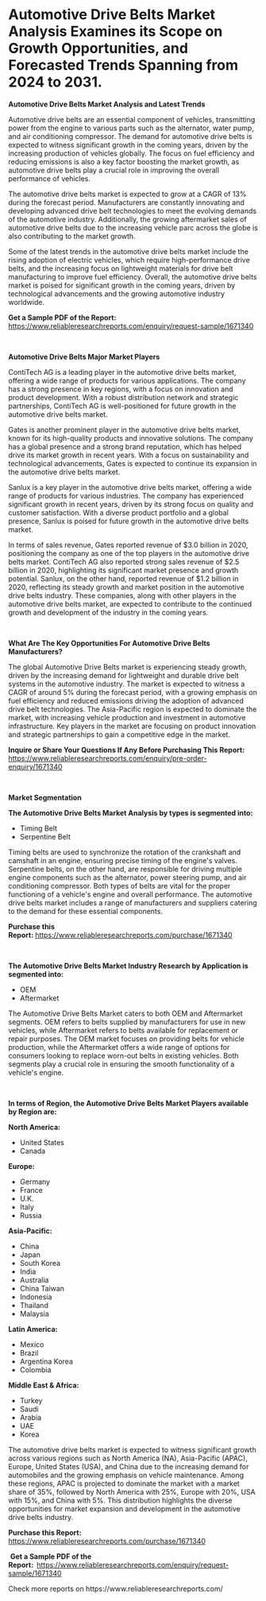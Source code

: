<p><h1>Automotive Drive Belts Market Analysis Examines its Scope on Growth Opportunities, and Forecasted Trends Spanning from 2024 to 2031.</h1></p><p><strong>Automotive Drive Belts Market Analysis and Latest Trends</strong></p>
<p><p>Automotive drive belts are an essential component of vehicles, transmitting power from the engine to various parts such as the alternator, water pump, and air conditioning compressor. The demand for automotive drive belts is expected to witness significant growth in the coming years, driven by the increasing production of vehicles globally. The focus on fuel efficiency and reducing emissions is also a key factor boosting the market growth, as automotive drive belts play a crucial role in improving the overall performance of vehicles.</p><p>The automotive drive belts market is expected to grow at a CAGR of 13% during the forecast period. Manufacturers are constantly innovating and developing advanced drive belt technologies to meet the evolving demands of the automotive industry. Additionally, the growing aftermarket sales of automotive drive belts due to the increasing vehicle parc across the globe is also contributing to the market growth.</p><p>Some of the latest trends in the automotive drive belts market include the rising adoption of electric vehicles, which require high-performance drive belts, and the increasing focus on lightweight materials for drive belt manufacturing to improve fuel efficiency. Overall, the automotive drive belts market is poised for significant growth in the coming years, driven by technological advancements and the growing automotive industry worldwide.</p></p>
<p><strong>Get a Sample PDF of the Report:&nbsp;</strong> <a href="https://www.reliableresearchreports.com/enquiry/request-sample/1671340">https://www.reliableresearchreports.com/enquiry/request-sample/1671340</a></p>
<p>&nbsp;</p>
<p><strong>Automotive Drive Belts Major Market Players</strong></p>
<p><p>ContiTech AG is a leading player in the automotive drive belts market, offering a wide range of products for various applications. The company has a strong presence in key regions, with a focus on innovation and product development. With a robust distribution network and strategic partnerships, ContiTech AG is well-positioned for future growth in the automotive drive belts market.</p><p>Gates is another prominent player in the automotive drive belts market, known for its high-quality products and innovative solutions. The company has a global presence and a strong brand reputation, which has helped drive its market growth in recent years. With a focus on sustainability and technological advancements, Gates is expected to continue its expansion in the automotive drive belts market.</p><p>Sanlux is a key player in the automotive drive belts market, offering a wide range of products for various industries. The company has experienced significant growth in recent years, driven by its strong focus on quality and customer satisfaction. With a diverse product portfolio and a global presence, Sanlux is poised for future growth in the automotive drive belts market.</p><p>In terms of sales revenue, Gates reported revenue of $3.0 billion in 2020, positioning the company as one of the top players in the automotive drive belts market. ContiTech AG also reported strong sales revenue of $2.5 billion in 2020, highlighting its significant market presence and growth potential. Sanlux, on the other hand, reported revenue of $1.2 billion in 2020, reflecting its steady growth and market position in the automotive drive belts industry. These companies, along with other players in the automotive drive belts market, are expected to contribute to the continued growth and development of the industry in the coming years.</p></p>
<p>&nbsp;</p>
<p><strong>What Are The Key Opportunities For Automotive Drive Belts Manufacturers?</strong></p>
<p><p>The global Automotive Drive Belts market is experiencing steady growth, driven by the increasing demand for lightweight and durable drive belt systems in the automotive industry. The market is expected to witness a CAGR of around 5% during the forecast period, with a growing emphasis on fuel efficiency and reduced emissions driving the adoption of advanced drive belt technologies. The Asia-Pacific region is expected to dominate the market, with increasing vehicle production and investment in automotive infrastructure. Key players in the market are focusing on product innovation and strategic partnerships to gain a competitive edge in the market.</p></p>
<p><strong>Inquire or Share Your Questions If Any Before Purchasing This Report:</strong> <a href="https://www.reliableresearchreports.com/enquiry/pre-order-enquiry/1671340">https://www.reliableresearchreports.com/enquiry/pre-order-enquiry/1671340</a></p>
<p>&nbsp;</p>
<p><strong>Market Segmentation</strong></p>
<p><strong>The Automotive Drive Belts Market Analysis by types is segmented into:</strong></p>
<p><ul><li>Timing Belt</li><li>Serpentine Belt</li></ul></p>
<p><p>Timing belts are used to synchronize the rotation of the crankshaft and camshaft in an engine, ensuring precise timing of the engine's valves. Serpentine belts, on the other hand, are responsible for driving multiple engine components such as the alternator, power steering pump, and air conditioning compressor. Both types of belts are vital for the proper functioning of a vehicle's engine and overall performance. The automotive drive belts market includes a range of manufacturers and suppliers catering to the demand for these essential components.</p></p>
<p><strong>Purchase this Report:&nbsp;</strong><a href="https://www.reliableresearchreports.com/purchase/1671340">https://www.reliableresearchreports.com/purchase/1671340</a></p>
<p>&nbsp;</p>
<p><strong>The Automotive Drive Belts Market Industry Research by Application is segmented into:</strong></p>
<p><ul><li>OEM</li><li>Aftermarket</li></ul></p>
<p><p>The Automotive Drive Belts Market caters to both OEM and Aftermarket segments. OEM refers to belts supplied by manufacturers for use in new vehicles, while Aftermarket refers to belts available for replacement or repair purposes. The OEM market focuses on providing belts for vehicle production, while the Aftermarket offers a wide range of options for consumers looking to replace worn-out belts in existing vehicles. Both segments play a crucial role in ensuring the smooth functionality of a vehicle's engine.</p></p>
<p>&nbsp;</p>
<p><strong>In terms of Region, the Automotive Drive Belts Market Players available by Region are:</strong></p>
<p>
    <p> <strong> North America: </strong>
        <ul>
            <li>United States</li>
            <li>Canada</li>
        </ul>
        </p> 
    <p> <strong> Europe: </strong>
        <ul>
            <li>Germany</li>
            <li>France</li>
            <li>U.K.</li>
            <li>Italy</li>
            <li>Russia</li>
        </ul>
        </p> 
    <p> <strong> Asia-Pacific: </strong>
        <ul>
            <li>China</li>
            <li>Japan</li>
            <li>South Korea</li>
            <li>India</li>
            <li>Australia</li>
            <li>China Taiwan</li>
            <li>Indonesia</li>
            <li>Thailand</li>
            <li>Malaysia</li>
        </ul>
        </p> 
    <p> <strong> Latin America: </strong>
        <ul>
            <li>Mexico</li>
            <li>Brazil</li>
            <li>Argentina Korea</li>
            <li>Colombia</li>
        </ul>
        </p> 
    <p> <strong> Middle East & Africa: </strong>
        <ul>
            <li>Turkey</li>
            <li>Saudi</li>
            <li>Arabia</li>
            <li>UAE</li>
            <li>Korea</li>
        </ul>
    </p>
    </p>
<p><p>The automotive drive belts market is expected to witness significant growth across various regions such as North America (NA), Asia-Pacific (APAC), Europe, United States (USA), and China due to the increasing demand for automobiles and the growing emphasis on vehicle maintenance. Among these regions, APAC is projected to dominate the market with a market share of 35%, followed by North America with 25%, Europe with 20%, USA with 15%, and China with 5%. This distribution highlights the diverse opportunities for market expansion and development in the automotive drive belts industry.</p></p>
<p><strong>Purchase this Report: </strong><a href="https://www.reliableresearchreports.com/purchase/1671340">https://www.reliableresearchreports.com/purchase/1671340</a></p>
<p>&nbsp;<strong>Get a Sample PDF of the Report:&nbsp;&nbsp;</strong><a href="https://www.reliableresearchreports.com/enquiry/request-sample/1671340">https://www.reliableresearchreports.com/enquiry/request-sample/1671340</a></p>
<p><strong></strong></p>
<p>Check more reports on https://www.reliableresearchreports.com/</p>